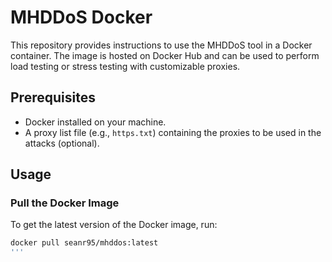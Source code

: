 # MHDDoS Docker

This repository provides instructions to use the MHDDoS tool in a Docker container. The image is hosted on Docker Hub and can be used to perform load testing or stress testing with customizable proxies.

## Prerequisites

- Docker installed on your machine.
- A proxy list file (e.g., `https.txt`) containing the proxies to be used in the attacks (optional).

## Usage

### Pull the Docker Image

To get the latest version of the Docker image, run:

```bash
docker pull seanr95/mhddos:latest
'''
